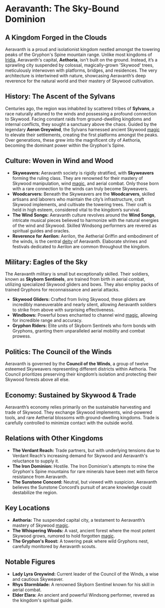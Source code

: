 # Aeravanth: The Sky-Bound Dominion

## A Kingdom Forged in the Clouds

Aeravanth is a proud and isolationist kingdom nestled amongst the towering peaks of the Gryphon's Spine mountain range. Unlike most kingdoms of [Iridia](/geography/cosmology/iridia.md), Aeravanth's capital, **Aethoria**, isn't built on the ground. Instead, it’s a sprawling city suspended by colossal, magically-grown 'Skywood' trees, meticulously interwoven with platforms, bridges, and residences. The very architecture is intertwined with nature, showcasing Aeravanth’s deep reverence for the natural world and their mastery of Skywood cultivation.

## History: The Ascent of the Sylvans

Centuries ago, the region was inhabited by scattered tribes of **Sylvans**, a race naturally attuned to the winds and possessing a profound connection to Skywood. Facing constant raids from ground-dwelling kingdoms and internal conflicts, they sought a sanctuary above the chaos. Guided by the legendary **Aeron Greywind**, the Sylvans harnessed ancient Skywood [magic](/structure/mechanic/magic.md) to elevate their settlements, creating the first platforms amongst the peaks. Over generations, these grew into the magnificent city of Aethoria, becoming the dominant power within the Gryphon's Spine.

## Culture: Woven in Wind and Wood

*   **Skyweavers:** Aeravanth society is rigidly stratified, with **Skyweavers** forming the ruling class. They are renowned for their mastery of Skywood manipulation, wind [magic](/structure/mechanic/magic.md), and aerial combat. Only those born with a rare connection to the winds can truly become Skyweavers.
*   **Woodcarvers:** Beneath the Skyweavers are the **Woodcarvers**, skilled artisans and laborers who maintain the city’s infrastructure, craft Skywood implements, and cultivate the towering trees. Their craft is held in high esteem, considered vital to the kingdom’s survival.
*   **The Wind Songs:** Aeravanth culture revolves around the **Wind Songs**, intricate musical pieces believed to harmonize with the natural energies of the wind and Skywood. Skilled Windsong performers are revered as spiritual guides and oracles.
*   **Reverence for Aerilon:** Aerilon, the Aetherial Griffin and embodiment of the winds, is the central [deity](/structure/mechanic/deity.md) of Aeravanth. Elaborate shrines and festivals dedicated to Aerilon are common throughout the kingdom.

## Military: Eagles of the Sky

The Aeravanth military is small but exceptionally skilled. Their soldiers, known as **Skyborn Sentinels**, are trained from birth in aerial combat, utilizing specialized Skywood gliders and bows. They also employ packs of trained Gryphons for reconnaissance and aerial attacks.

*   **Skywood Gliders:** Crafted from living Skywood, these gliders are incredibly maneuverable and nearly silent, allowing Aeravanth soldiers to strike from above with surprising effectiveness.
*   **Windbows:** Powerful bows enchanted to channel wind [magic](/structure/mechanic/magic.md), allowing for incredible range and accuracy.
*   **Gryphon Riders:** Elite units of Skyborn Sentinels who form bonds with Gryphons, granting them unparalleled aerial mobility and combat prowess.

## Politics: The Council of the Winds

Aeravanth is governed by the **Council of the Winds**, a group of twelve esteemed Skyweavers representing different districts within Aethoria. The Council prioritizes preserving their kingdom’s isolation and protecting their Skywood forests above all else.

## Economy: Sustained by Skywood & Trade

Aeravanth’s economy relies primarily on the sustainable harvesting and trade of Skywood. They exchange Skywood implements, wind-powered tools, and rare Aetherial blossoms with ground-dwelling kingdoms. Trade is carefully controlled to minimize contact with the outside world.

## Relations with Other Kingdoms

*   **The Verdant Reach:** Trade partners, but with underlying tensions due to Verdant Reach's increasing demand for Skywood and Aeravanth's reluctance to supply it.
*   **The Iron Dominion:** Hostile. The Iron Dominion's attempts to mine the Gryphon's Spine mountains for rare minerals have been met with fierce resistance from Aeravanth.
*   **The Sunstone Concord:** Neutral, but viewed with suspicion. Aeravanth believes the Sunstone Concord’s pursuit of arcane knowledge could destabilize the region.

## Key Locations

*   **Aethoria:** The suspended capital city, a testament to Aeravanth’s mastery of Skywood [magic](/structure/mechanic/magic.md).
*   **The Whispering Woods:** A vast, ancient forest where the most potent Skywood grows, rumored to hold forgotten [magic](/structure/mechanic/magic.md).
*   **The Gryphon's Roost:** A towering peak where wild Gryphons nest, carefully monitored by Aeravanth scouts.

## Notable Figures

*   **Lady Lyra Greywind:** Current leader of the Council of the Winds, a wise and cautious Skyweaver.
*   **Rhys Stormblade:** A renowned Skyborn Sentinel known for his skill in aerial combat.
*   **Elder Elara:** An ancient and powerful Windsong performer, revered as the kingdom's spiritual guide.
